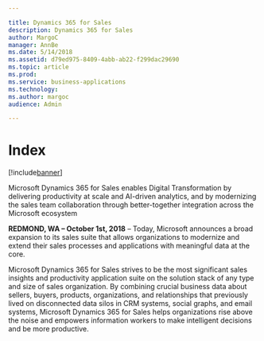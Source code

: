 ```yaml
---

title: Dynamics 365 for Sales
description: Dynamics 365 for Sales
author: MargoC
manager: AnnBe
ms.date: 5/14/2018
ms.assetid: d79ed975-8409-4abb-ab22-f299dac29690
ms.topic: article
ms.prod: 
ms.service: business-applications
ms.technology: 
ms.author: margoc
audience: Admin

---
```

#  Index


[!include[banner](../../includes/banner.md)]

Microsoft Dynamics 365 for Sales enables Digital Transformation by delivering
productivity at scale and AI-driven analytics, and by modernizing the sales team
collaboration through better-together integration across the Microsoft ecosystem

**REDMOND, WA – October 1st, 2018** – Today, Microsoft announces a broad
expansion to its sales suite that allows organizations to modernize and extend
their sales processes and applications with meaningful data at the core.

Microsoft Dynamics 365 for Sales strives to be the most significant sales
insights and productivity application suite on the solution stack of any type
and size of sales organization. By combining crucial business data about
sellers, buyers, products, organizations, and relationships that previously
lived on disconnected data silos in CRM systems, social graphs, and email
systems, Microsoft Dynamics 365 for Sales helps organizations rise above the
noise and empowers information workers to make intelligent decisions and be more
productive.
